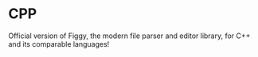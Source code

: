 # CPP
Official version of Figgy, the modern file parser and editor library, for C++ and its comparable languages!
